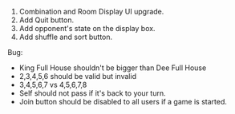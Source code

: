 1. Combination and Room Display UI upgrade.
2. Add Quit button.
3. Add opponent's state on the display box.
5. Add shuffle and sort button.

Bug:
- King Full House shouldn't be bigger than Dee Full House
- 2,3,4,5,6 should be valid but invalid
- 3,4,5,6,7 vs 4,5,6,7,8
- Self should not pass if it's back to your turn.
- Join button should be disabled to all users if a game is started.